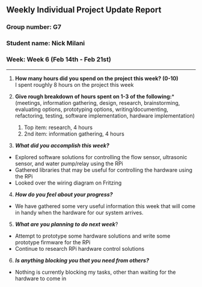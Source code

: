 ## Weekly Individual Project Update Report
### Group number: G7
### Student name: Nick Milani
### Week: Week 6 (Feb 14th - Feb 21st)
___
1. **How many hours did you spend on the project this week? (0-10)**\
I spent roughly 8 hours on the project this week

2. **Give rough breakdown of hours spent on 1-3 of the following:***
   (meetings, information gathering, design, research, brainstorming, evaluating options, prototyping options, writing/documenting, refactoring, testing, software implementation, hardware implementation)
   1. Top item: research, 4 hours
   2. 2nd item: information gathering, 4 hours

3. ***What did you accomplish this week?***
  - Explored software solutions for controlling the flow sensor, ultrasonic sensor, and water pump/relay using the RPi
  - Gathered libraries that may be useful for controlling the hardware using the RPi
  - Looked over the wiring diagram on Fritzing

4. ***How do you feel about your progress?***
  - We have gathered some very useful information this week that will come in handy when the hardware for our system arrives.

5. ***What are you planning to do next week***?
  - Attempt to prototype some hardware solutions and write some prototype firmware for the RPi
  - Continue to research RPi hardware control solutions

6. ***Is anything blocking you that you need from others?***
  - Nothing is currently blocking my tasks, other than waiting for the hardware to come in